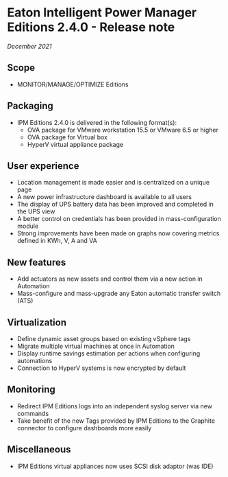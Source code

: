 # Eaton Intelligent Power Manager Editions 2.4.0 - Release note 

*December 2021*

## Scope
* MONITOR/MANAGE/OPTIMIZE Editions

## Packaging
* IPM Editions 2.4.0 is delivered in the following format(s):
  * OVA package for VMware workstation 15.5 or VMware 6.5 or higher
  * OVA package for Virtual box
  * HyperV virtual appliance package

## User experience
* Location management is made easier and is centralized on a unique page
* A new power infrastructure dashboard is available to all users
* The display of UPS battery data has been improved and completed in the UPS view
* A better control on credentials has been provided in mass-configuration module
* Strong improvements have been made on graphs now covering metrics defined in KWh, V, A and VA

## New features
* Add actuators as new assets and control them via a new action in Automation
* Mass-configure and mass-upgrade any Eaton automatic transfer switch (ATS)

## Virtualization
* Define dynamic asset groups based on existing vSphere tags
* Migrate multiple virtual machines at once in Automation 
* Display runtime savings estimation per actions when configuring automations
* Connection to HyperV systems is now encrypted by default

## Monitoring
* Redirect IPM Editions logs into an independent syslog server via new commands 
* Take benefit of the new Tags provided by IPM Editions to the Graphite connector to configure dashboards more easily

## Miscellaneous
* IPM Editions virtual appliances now uses SCSI disk adaptor (was IDE)
